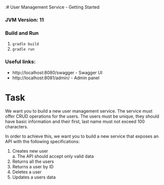 :# User Management Service - Getting Started

### JVM Version: 11

### Build and Run
1. ``gradle build``
2. ``gradle run``

### Useful links:
- http://localhost:8080/swagger - Swagger UI
- http://localhost:8081/admin/ - Admin panel

# Task

We want you to build a new user management service. The service must offer CRUD operations
for the users. The users must be unique, they should have basic information and their first, last
name must not exceed 100 characters.

In order to achieve this, we want you to build a new service that exposes an API with the
following specifications:

1) Creates new user    
   a. The API should accept only valid data
2) Returns all the users
3) Returns a user by ID
4) Deletes a user
5) Updates a users data
